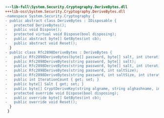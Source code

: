 ﻿```diff
---lib-full\System.Security.Cryptography.DeriveBytes.dll
+++lib-oss\System.Security.Cryptography.DeriveBytes.dll
-namespace System.Security.Cryptography {
- public abstract class DeriveBytes : IDisposable {
-   protected DeriveBytes();
-   public void Dispose();
-   protected virtual void Dispose(bool disposing);
-   public abstract byte[] GetBytes(int cb);
-   public abstract void Reset();
  }
- public class Rfc2898DeriveBytes : DeriveBytes {
-   public Rfc2898DeriveBytes(byte[] password, byte[] salt, int iterations);
-   public Rfc2898DeriveBytes(string password, byte[] salt);
-   public Rfc2898DeriveBytes(string password, byte[] salt, int iterations);
-   public Rfc2898DeriveBytes(string password, int saltSize);
-   public Rfc2898DeriveBytes(string password, int saltSize, int iterations);
-   public int IterationCount { get; set; }
-   public byte[] Salt { get; set; }
-   public byte[] CryptDeriveKey(string algname, string alghashname, int keySize, byte[] rgbIV);
-   protected override void Dispose(bool disposing);
-   public override byte[] GetBytes(int cb);
-   public override void Reset();
  }
 }
```

